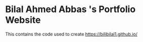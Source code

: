 # Bilal Ahmed Abbas 's Portfolio Website

This contains the code used to create https://bilibilal1.github.io/
